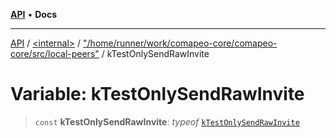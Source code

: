 [**API**](../../../../README.md) • **Docs**

***

[API](../../../../README.md) / [\<internal\>](../../../README.md) / ["/home/runner/work/comapeo-core/comapeo-core/src/local-peers"](../README.md) / kTestOnlySendRawInvite

# Variable: kTestOnlySendRawInvite

> `const` **kTestOnlySendRawInvite**: *typeof* [`kTestOnlySendRawInvite`](kTestOnlySendRawInvite.md)

